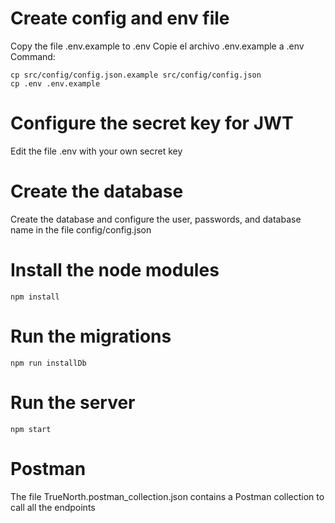 # Create config and env file
Copy the file .env.example to .env
Copie el archivo .env.example a .env
Command:
```
cp src/config/config.json.example src/config/config.json
cp .env .env.example
```

# Configure the secret key for JWT
Edit the file .env with your own secret key

# Create the database
Create the database and configure the user, passwords, and database name in the file config/config.json

# Install the node modules
```
npm install
```

# Run the migrations
```
npm run installDb
```

# Run the server
```
npm start
```

# Postman
The file TrueNorth.postman_collection.json contains a Postman collection to call all the endpoints

